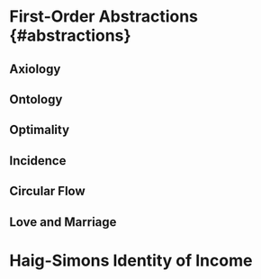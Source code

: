 # First-Order Abstractions {#abstractions}

<!-- this is about economic imagination, akin to sociological imagination, gans 1988 public Sociology
a household, but with a case of millions -->

<!-- all of this is a priori stuff; there is no calibration or empirical stuff in here -->

<!-- it's very important to concentrate on a few, however pragmatic these might be.
if you're not concentrating, you're talking about nothing (or everything) -->

<!-- provisionally accept homo oec + abstractions -->


## Axiology


## Ontology


## Optimality


## Incidence


## Circular Flow

## Love and Marriage


# Haig-Simons Identity of Income
